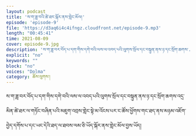 ```yaml
---
layout: podcast
title: 'ས་ག་ཟླ་བའི་ཚེ་ཐར་སྐོར་ནས་གླེང་མོལ།'
episode: 'episode-9'
file: 'https://d3aq6i4c4ifngz.cloudfront.net/episode-9.mp3'
length: "00:45:41"
time: 2021-08-09
cover: episode-9.jpg
description: 'ས་ག་ཟླ་བར་བོད་པ་དག་གིས་དགེ་བའི་ལས་ལ་འབད་པའི་ལུགས་སྲོལ་དང་བསྟུན་ནས་ཉ་དང་སྲོག་ཆགས་....'
explicit: "no" 
keywords: ""
block: "no" 
voices: "Dolma"
category: ཆོས་ལུགས་།
---
```

ས་ག་ཟླ་བར་བོད་པ་དག་གིས་དགེ་བའི་ལས་ལ་འབད་པའི་ལུགས་སྲོལ་དང་བསྟུན་ནས་ཉ་དང་སྲོག་ཆགས་འདྲ་མིན་ཚེ་ཐར་ལ་གཏོང་བཞིན་པའི་མཇུག་འབྲས་གླེང་སྟེ་མ་འོངས་པར་ང་ཚོས་ཕྱོགས་གང་ཐད་ནས་མཉམ་འཇོག་བྱེད་དགོས་པ་དང་ཡང་དེའི་ཐད་ལ་ཐབས་ལམ་ཅི་ཡོད་སྐོར་ནས་གླེང་མོལ་བྱས་ཡོད།
 
